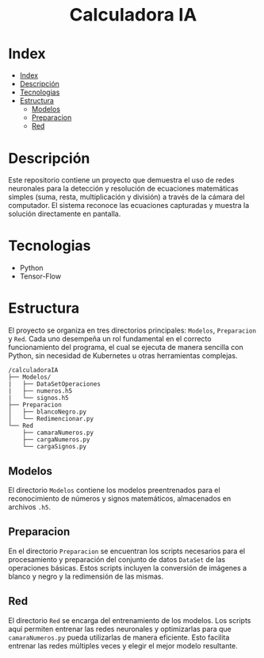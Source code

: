 <h1 style="text-align: center; font-size: 36px;">
    Calculadora IA
</h1>

# Index
- [Index](#index)
- [Descripción](#descripción)
- [Tecnologias](#tecnologias)
- [Estructura](#estructura)
  - [Modelos](#modelos)
  - [Preparacion](#preparacion)
  - [Red](#red)

# Descripción
Este repositorio contiene un proyecto que demuestra el uso de redes neuronales
para la detección y resolución de ecuaciones matemáticas simples
(suma, resta, multiplicación y división) a través de la cámara del computador.
El sistema reconoce las ecuaciones capturadas y muestra la solución directamente
en pantalla.

# Tecnologias
- Python
- Tensor-Flow

# Estructura
El proyecto se organiza en tres directorios principales: `Modelos`, `Preparacion` y `Red`.
Cada uno desempeña un rol fundamental en el correcto funcionamiento del programa, el cual
se ejecuta de manera sencilla con Python, sin necesidad de Kubernetes u otras herramientas
complejas.

```text
/calculadoraIA
├── Modelos/
|   ├── DataSetOperaciones
|   ├── numeros.h5
|   └── signos.h5
├── Preparacion
│   ├── blancoNegro.py
│   └── Redimencionar.py
└── Red
    ├── camaraNumeros.py
    ├── cargaNumeros.py
    └── cargaSignos.py
```

## Modelos
El directorio `Modelos` contiene los modelos preentrenados para el reconocimiento de números
y signos matemáticos, almacenados en archivos `.h5`.

## Preparacion
En el directorio `Preparacion` se encuentran los scripts necesarios para el procesamiento
y preparación del conjunto de datos `DataSet` de las operaciones básicas. Estos scripts
incluyen la conversión de imágenes a blanco y negro y la redimensión de las mismas.

## Red
El directorio `Red` se encarga del entrenamiento de los modelos. Los scripts aquí permiten
entrenar las redes neuronales y optimizarlas para que `camaraNumeros.py` pueda utilizarlas
de manera eficiente. Esto facilita entrenar las redes múltiples veces y elegir el mejor
modelo resultante.

